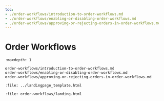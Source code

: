 ```yaml
---
toc:
- ./order-workflows/introduction-to-order-workflows.md
- ./order-workflows/enabling-or-disabling-order-workflows.md
- ./order-workflows/approving-or-rejecting-orders-in-order-workflows.md
---
```

# Order Workflows

```{toctree}
:maxdepth: 1

order-workflows/introduction-to-order-workflows.md
order-workflows/enabling-or-disabling-order-workflows.md
order-workflows/approving-or-rejecting-orders-in-order-workflows.md
```

```{raw} html
:file: ../landingpage_template.html
```

```{raw} html
:file: order-workflows/landing.html
```
